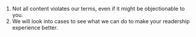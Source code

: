 1. Not all content violates our terms, even if it might be objectionable to you.
2. We will look into cases to see what we can do to make your readership experience better.
